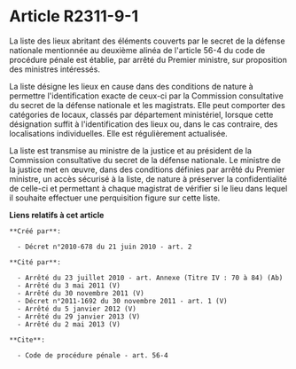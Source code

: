 # Article R2311-9-1

La liste des lieux abritant des éléments couverts par le secret de la défense nationale mentionnée au deuxième alinéa de
l'article 56-4 du code de procédure pénale est établie, par arrêté du Premier ministre, sur proposition des ministres
intéressés. 

La liste désigne les lieux en cause dans des conditions de nature à permettre l'identification exacte de ceux-ci par la
Commission consultative du secret de la défense nationale et les magistrats. Elle peut comporter des catégories de locaux,
classés par département ministériel, lorsque cette désignation suffit à l'identification des lieux ou, dans le cas contraire,
des localisations individuelles. Elle est régulièrement actualisée. 

La liste est transmise au ministre de la justice et au président de la Commission consultative du secret de la défense
nationale. Le ministre de la justice met en œuvre, dans des conditions définies par arrêté du Premier ministre, un accès
sécurisé à la liste, de nature à préserver la confidentialité de celle-ci et permettant à chaque magistrat de vérifier si le
lieu dans lequel il souhaite effectuer une perquisition figure sur cette liste.

**Liens relatifs à cet article**

	**Créé par**:

	  - Décret n°2010-678 du 21 juin 2010 - art. 2

	**Cité par**:

	  - Arrêté du 23 juillet 2010 - art. Annexe (Titre IV : 70 à 84) (Ab)
	  - Arrêté du 3 mai 2011 (V)
	  - Arrêté du 30 novembre 2011 (V)
	  - Décret n°2011-1692 du 30 novembre 2011 - art. 1 (V)
	  - Arrêté du 5 janvier 2012 (V)
	  - Arrêté du 29 janvier 2013 (V)
	  - Arrêté du 2 mai 2013 (V)

	**Cite**:

	  - Code de procédure pénale - art. 56-4
